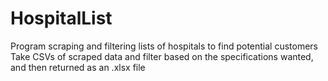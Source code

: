 # HospitalList
Program scraping and filtering lists of hospitals to find potential customers
Take CSVs of scraped data and filter based on the specifications wanted, and then returned as an .xlsx file
